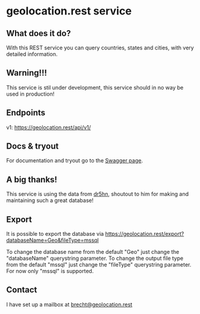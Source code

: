 # geolocation.rest service

## What does it do?

With this REST service you can query countries, states and cities, with very detailed information.

## Warning!!!

This service is stil under development, this service should in no way be used in production!

## Endpoints

v1: https://geolocation.rest/api/v1/

## Docs & tryout

For documentation and tryout go to the [Swagger page](https://geolocation.rest/swagger/index.html).

## A big thanks!

This service is using the data from [dr5hn](https://github.com/dr5hn/countries-states-cities-database), shoutout to him for making and maintaining such a great database!

## Export

It is possible to export the database via https://geolocation.rest/export?databaseName=Geo&fileType=mssql

To change the database name from the default "Geo" just change the "databaseName" querystring parameter.
To change the output file type from the default "mssql" just change the "fileType" querystring parameter. For now only "mssql" is supported.

## Contact

I have set up a mailbox at [brecht@geolocation.rest](mailto:[brecht@geolocation.rest)
